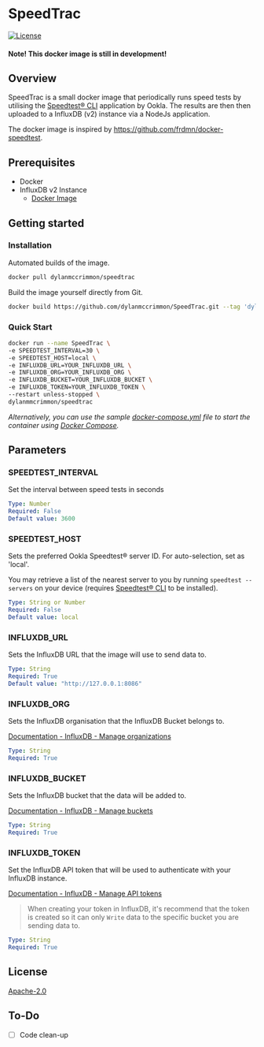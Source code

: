 # SpeedTrac
[![License](https://img.shields.io/badge/License-Apache_2.0-blue.svg)](https://opensource.org/licenses/Apache-2.0)

#### Note! This docker image is still in development! 

## Overview
SpeedTrac is a small docker image that periodically runs speed tests by utilising the [Speedtest® CLI](https://www.speedtest.net/apps/cli) application by Ookla. The results are then then uploaded to a InfluxDB (v2) instance via a NodeJs application.

The docker image is inspired by https://github.com/frdmn/docker-speedtest.

## Prerequisites
- Docker
- InfluxDB v2 Instance
  - [Docker Image](https://hub.docker.com/_/influxdb/) 

## Getting started
### Installation
Automated builds of the image.

``` bash
docker pull dylanmccrimmon/speedtrac
```

Build the image yourself directly from Git.

``` bash
docker build https://github.com/dylanmccrimmon/SpeedTrac.git --tag 'dylanmccrimmon/speedtrac:dev'
```

### Quick Start
``` bash
docker run --name SpeedTrac \
-e SPEEDTEST_INTERVAL=30 \
-e SPEEDTEST_HOST=local \
-e INFLUXDB_URL=YOUR_INFLUXDB_URL \
-e INFLUXDB_ORG=YOUR_INFLUXDB_ORG \
-e INFLUXDB_BUCKET=YOUR_INFLUXDB_BUCKET \
-e INFLUXDB_TOKEN=YOUR_INFLUXDB_TOKEN \
--restart unless-stopped \
dylanmmcrimmon/speedtrac
```

*Alternatively, you can use the sample [docker-compose.yml](docker-compose.yml) file to start the container using [Docker Compose](https://docs.docker.com/compose/).*


## Parameters

### SPEEDTEST_INTERVAL 
Set the interval between speed tests in seconds

```yaml
Type: Number
Required: False
Default value: 3600
```

### SPEEDTEST_HOST 
Sets the preferred Ookla Speedtest® server ID. For auto-selection, set as 'local'.

You may retrieve a list of the nearest server to you by running `speedtest --servers` on your device (requires [ Speedtest® CLI](https://www.speedtest.net/apps/cli) to be installed).

```yaml
Type: String or Number
Required: False
Default value: local
```

### INFLUXDB_URL 
Sets the InfluxDB URL that the image will use to send data to.

```yaml
Type: String
Required: True
Default value: "http://127.0.0.1:8086"
```

### INFLUXDB_ORG 
Sets the InfluxDB organisation that the InfluxDB Bucket belongs to.

[Documentation - InfluxDB - Manage organizations](https://docs.influxdata.com/influxdb/v2/admin/organizations/)

```yaml
Type: String
Required: True
```

### INFLUXDB_BUCKET 
Sets the InfluxDB bucket that the data will be added to.

[Documentation - InfluxDB - Manage buckets](https://docs.influxdata.com/influxdb/v2/admin/buckets/)

```yaml
Type: String
Required: True
```

### INFLUXDB_TOKEN 
Set the InfluxDB API token that will be used to authenticate with your InfluxDB instance.

[Documentation - InfluxDB - Manage API tokens](https://docs.influxdata.com/influxdb/v2/admin/tokens/)

> When creating your token in InfluxDB, it's recommend that the token is created so it can only `Write` data to the specific bucket you are sending data to. 

```yaml
Type: String
Required: True
```

## License
[Apache-2.0](https://choosealicense.com/licenses/apache-2.0/)

## To-Do
- [ ] Code clean-up
